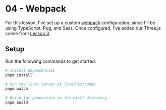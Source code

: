# 04 - Webpack

For this lesson, I've set up a custom [webpack](https://webpack.js.org/) configuration, since I'll be using TypeScript, Pug, and Sass. Once configured, I've added our Three.js scene from [Lesson 3](../03-Basic-Scene/README.md).

## Setup

Run the following commands to get started:

```bash
# Install dependencies
pnpm install

# Run the local server at localhost:8080
pnpm watch

# Build for production in the dist/ directory
pnpm build
```
